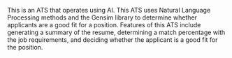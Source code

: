 This is an ATS that operates using AI. This ATS uses Natural Language Processing methods and the Gensim library to determine whether applicants are a good fit for a position. Features of this ATS include generating a summary of the resume, determining a match percentage with the job requirements, and deciding whether the applicant is a good fit for the position.
